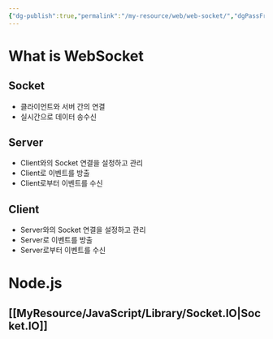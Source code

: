 ```yaml
---
{"dg-publish":true,"permalink":"/my-resource/web/web-socket/","dgPassFrontmatter":true,"created":"2023-12-13T17:50:08.608+09:00","updated":"2023-12-14T17:43:25.305+09:00"}
---
```


# What is WebSocket
## Socket
 - 클라이언트와 서버 간의 연결
 - 실시간으로 데이터 송수신
## Server
- Client와의 Socket 연결을 설정하고 관리
- Client로 이벤트를 방출
- Client로부터 이벤트를 수신
## Client
- Server와의 Socket 연결을 설정하고 관리
- Server로 이벤트를 방출
- Server로부터 이벤트를 수신
# Node.js
## [[MyResource/JavaScript/Library/Socket.IO\|Socket.IO]]



